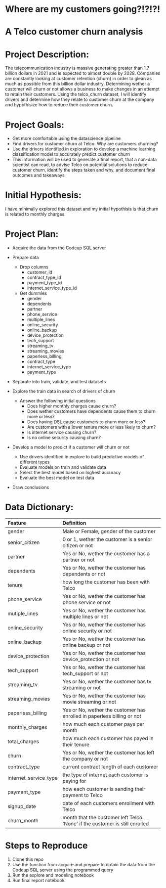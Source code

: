# Where are my customers going?!?!?!
# A Telco customer churn analysis

# Project Description:
The telecommunication industry is massive generating greater than 1.7 billion dollars in 2021 and is expected to almost double by 2028. Companies are constantly looking at customer retention (churn) in order to glean as much as possible from this billion dollar industry. Determining wether a customer will churn or not allows a business to make changes in an attempt to retain their customers. Using the telco_churn dataset, I will identify drivers and determine how they relate to customer churn at the company and hypothisize how to reduce their customer churn.

# Project Goals:
* Get more comfortable using the datascience pipeline
* Find drivers for customer churn at Telco. Why are customers churning?
* Use the drivers identified in exploration to develop a machine learning classification model to accurately predict customer churn
* This information will be used to generate a final report, that a non-data scientist can read, to advise Telco on potential solutions to reduce customer churn, identify the steps taken and why, and document final outcomes and takeaways

# Initial Hypothesis:
I have minimally explored this dataset and my initial hypothisis is that churn is related to monthly charges.

# Project Plan:

* Acquire the data from the Codeup SQL server

* Prepare data
   * Drop columns
       * customer_id
       * contract_type_id
       * payment_type_id
       * internet_service_type_id
   * Get dummies
       * gender
       * dependents
       * partner
       * phone_service
       * multiple_lines
       * online_security
       * online_backup
       * device_protection
       * tech_support
       * streaming_tv
       * streaming_movies
       * paperless_billing
       * contract_type
       * internet_service_type
       * payment_type

* Separate into train, validate, and test datasets
 
* Explore the train data in search of drivers of churn
   * Answer the following initial questions
       * Does higher monthly charges cause churn?
       * Does wether customers have dependents cause them to churn more or less?
       * Does having DSL cause customers to churn more or less?
       * Are customers with a lower tenure more or less likely to churn?
       * Is internet service causing churn?
       * Is no online security causing churn?
      
* Develop a model to predict if a customer will churn or not
   * Use drivers identified in explore to build predictive models of different types
   * Evaluate models on train and validate data
   * Select the best model based on highest accuracy
   * Evaluate the best model on test data
 
* Draw conclusions

# Data Dictionary:

| Feature | Definition |
|:--------|:-----------|
|gender| Male or Female, gender of the customer|
|senior_citizen| 0 or 1, wether the customer is a senior citizen or not|
|partner| Yes or No, wether the customer has a partner or not|
|dependents| Yes or No, wether the customer has dependents or not|
|tenure| how long the customer has been with Telco|
|phone_service| Yes or No, wether the customer has phone service or not|
|mutiple_lines| Yes or No, wether the customer has multiple lines or not|
|online_security| Yes or No, wether the customer has online security or not|
|online_backup| Yes or No, wether the customer has online backup or not|
|device_protection| Yes or No, wether the customer has device_protection or not|
|tech_support| Yes or No, wether the customer has tech_support or not|
|streaming_tv| Yes or No, wether the customer has tv streaming or not|
|streaming_movies| Yes or No, wether the customer has movie streaming or not|
|paperless_billing| Yes or No, wether the customer has enrolled in paperless billing or not|
|monthly_charges| how much each customer pays per month|
|total_charges| how much each customer has payed in their tenure|
|churn| Yes or No, wether the customer has left the company or not|
|contract_type| current contract length of each customer|
|internet_service_type| the type of internet each customer is paying for|
|payment_type| how each customer is sending their payment to Telco|
|signup_date| date of each customers enrollment with Telco|
|churn_month| month that the customer left Telco. 'None' if the customer is still enrolled|

# Steps to Reproduce
1. Clone this repo
2. Use the function from acquire and prepare to obtain the data from the Codeup SQL server using the programmed query
3. Run the explore and modeling notebook
4. Run final report notebook
